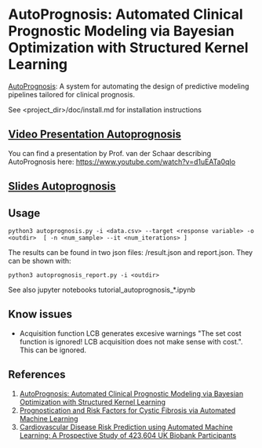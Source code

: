 # AutoPrognosis: Automated Clinical Prognostic Modeling via Bayesian Optimization with Structured Kernel Learning 

[AutoPrognosis](https://icml.cc/Conferences/2018/Schedule?showEvent=2050): A system for
automating the design of predictive modeling pipelines tailored for
clinical prognosis.

See <project_dir>/doc/install.md for installation instructions

## [Video Presentation Autoprognosis](https://www.youtube.com/watch?v=d1uEATa0qIo)

You can find a presentation by Prof. van der Schaar describing AutoPrognosis here:
https://www.youtube.com/watch?v=d1uEATa0qIo

## [Slides Autoprognosis](doc/AP_summary.pdf)

## Usage

```
python3 autoprognosis.py -i <data.csv> --target <response variable> -o <outdir>  [ -n <num_sample> --it <num_iterations> ]
```

The results can be found in two json files: <outdir>/result.json and <outdir>report.json. They can be shown with:

```
python3 autoprognosis_report.py -i <outdir>
```
See also jupyter notebooks tutorial_autoprognosis_*.ipynb

## Know issues

- Acquisition function LCB generates excesive warnings "The set cost
  function is ignored! LCB acquisition does not make sense with
  cost.". This can be ignored.

## References
1. [AutoPrognosis: Automated Clinical Prognostic Modeling via Bayesian Optimization with Structured Kernel Learning](https://arxiv.org/abs/1802.07207)
2. [Prognostication and Risk Factors for Cystic Fibrosis via Automated Machine Learning](https://www.nature.com/articles/s41598-018-29523-2)
3. [Cardiovascular Disease Risk Prediction using Automated Machine Learning: A Prospective Study of 423,604 UK Biobank Participants](https://www.ncbi.nlm.nih.gov/pubmed/31091238)
